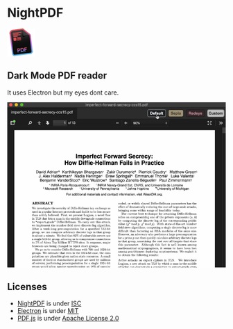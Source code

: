 # NightPDF
![NightPDF logo](docs/nightpdf_small.png?raw=true)

## Dark Mode PDF reader

It uses Electron but my eyes dont care.

![NightPDF screencast](docs/nightpdf.gif?raw=true)


## Licenses
- [NightPDF](https://github.com/joeloya/NightPDF) is under [ISC](readme.license)
- [Electron](https://github.com/electron/electron) is under [MIT](https://github.com/electron/electron/blob/master/LICENSE)
- [PDF.js](https://mozilla.github.io/pdf.js/) is under [Apache License 2.0](https://github.com/mozilla/pdf.js/blob/master/LICENSE)
